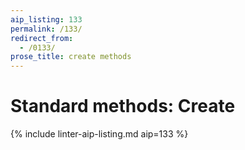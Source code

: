 ```yaml
---
aip_listing: 133
permalink: /133/
redirect_from:
  - /0133/
prose_title: create methods
---
```


# Standard methods: Create

{% include linter-aip-listing.md aip=133 %}
